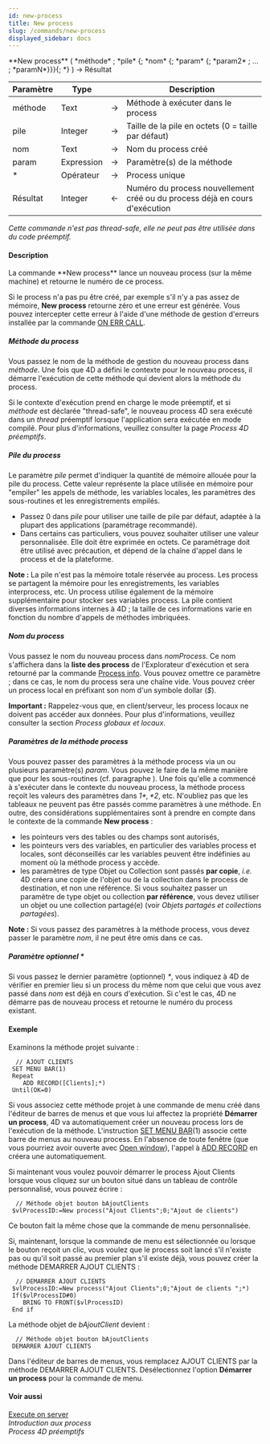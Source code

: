 ```yaml
---
id: new-process
title: New process
slug: /commands/new-process
displayed_sidebar: docs
---
```


<!--REF #_command_.New process.Syntax-->**New process** ( *méthode* ; *pile* {; *nom* {; *param* {; *param2* ; ... ; *paramN*}}}{; *} ) -> Résultat<!-- END REF-->
<!--REF #_command_.New process.Params-->
| Paramètre | Type |  | Description |
| --- | --- | --- | --- |
| méthode | Text | &#8594;  | Méthode à exécuter dans le process |
| pile | Integer | &#8594;  | Taille de la pile en octets (0 = taille par défaut) |
| nom | Text | &#8594;  | Nom du process créé |
| param | Expression | &#8594;  | Paramètre(s) de la méthode |
| * | Opérateur | &#8594;  | Process unique |
| Résultat | Integer | &#8592; | Numéro du process nouvellement créé ou du process déjà en cours d'exécution |

<!-- END REF-->

*Cette commande n'est pas thread-safe, elle ne peut pas être utilisée dans du code préemptif.*


#### Description 

<!--REF #_command_.New process.Summary-->La commande **New process** lance un nouveau process (sur la même machine) et retourne le numéro de ce process.<!-- END REF-->

Si le process n'a pas pu être créé, par exemple s'il n'y a pas assez de mémoire, **New process** retourne zéro et une erreur est générée. Vous pouvez intercepter cette erreur à l'aide d'une méthode de gestion d'erreurs installée par la commande [ON ERR CALL](on-err-call.md).

##### Méthode du process 

Vous passez le nom de la méthode de gestion du nouveau process dans *méthode*. Une fois que 4D a défini le contexte pour le nouveau process, il démarre l'exécution de cette méthode qui devient alors la méthode du process.

Si le contexte d'exécution prend en charge le mode préemptif, et si *méthode* est déclarée "thread-safe", le nouveau process 4D sera exécuté dans un *thread* préemptif lorsque l'application sera exécutée en mode compilé. Pour plus d'informations, veuillez consulter la page *Process 4D préemptifs*. 

##### Pile du process 

Le paramètre *pile* permet d'indiquer la quantité de mémoire allouée pour la pile du process. Cette valeur représente la place utilisée en mémoire pour "empiler" les appels de méthode, les variables locales, les paramètres des sous-routines et les enregistrements empilés.

* Passez 0 dans *pile* pour utiliser une taille de pile par défaut, adaptée à la plupart des applications (paramétrage recommandé).
* Dans certains cas particuliers, vous pouvez souhaiter utiliser une valeur personnalisée. Elle doit être exprimée en octets. Ce paramétrage doit être utilisé avec précaution, et dépend de la chaîne d'appel dans le process et de la plateforme.

**Note :** La pile n'est pas la mémoire totale réservée au process. Les process se partagent la mémoire pour les enregistrements, les variables interprocess, etc. Un process utilise également de la mémoire supplémentaire pour stocker ses variables process. La pile contient diverses informations internes à 4D ; la taille de ces informations varie en fonction du nombre d'appels de méthodes imbriquées.

##### Nom du process 

Vous passez le nom du nouveau process dans *nomProcess*. Ce nom s'affichera dans la **liste des process** de l'Explorateur d'exécution et sera retourné par la commande [Process info](../commands/process-info.md). Vous pouvez omettre ce paramètre ; dans ce cas, le nom du process sera une chaîne vide. Vous pouvez créer un process local en préfixant son nom d'un symbole dollar (*$*). 

**Important :** Rappelez-vous que, en client/serveur, les process locaux ne doivent pas accéder aux données. Pour plus d'informations, veuillez consulter la section *Process globaux et locaux*.

##### Paramètres de la méthode process 

Vous pouvez passer des paramètres à la méthode process via un ou plusieurs paramètre(s) *param*. Vous pouvez le faire de la même manière que pour les sous-routines (cf. paragraphe ). Une fois qu'elle a commencé à s'exécuter dans le contexte du nouveau process, la méthode process reçoit les valeurs des paramètres dans *$1*, *$2*, etc. N'oubliez pas que les tableaux ne peuvent pas être passés comme paramètres à une méthode. En outre, des considérations supplémentaires sont à prendre en compte dans le contexte de la commande **New process** :

* les pointeurs vers des tables ou des champs sont autorisés,
* les pointeurs vers des variables, en particulier des variables process et locales, sont déconseillés car les variables peuvent être indéfinies au moment où la méthode process y accède.
* les paramètres de type Objet ou Collection sont passés **par copie**, *i.e.* 4D créera une copie de l'objet ou de la collection dans le process de destination, et non une référence. Si vous souhaitez passer un paramètre de type objet ou collection **par référence**, vous devez utiliser un objet ou une collection partagé(e) (voir *Objets partagés et collections partagées*).

**Note :** Si vous passez des paramètres à la méthode process, vous devez passer le paramètre *nom*, il ne peut être omis dans ce cas. 

##### Paramètre optionnel \* 

Si vous passez le dernier paramètre (optionnel) *\**, vous indiquez à 4D de vérifier en premier lieu si un process du même nom que celui que vous avez passé dans *nom* est déjà en cours d'exécution. Si c'est le cas, 4D ne démarre pas de nouveau process et retourne le numéro du process existant.

#### Exemple 

Examinons la méthode projet suivante : 

```4d
  // AJOUT CLIENTS
 SET MENU BAR(1)
 Repeat
    ADD RECORD([Clients];*)
 Until(OK=0)
```

Si vous associez cette méthode projet à une commande de menu créé dans l'éditeur de barres de menus et que vous lui affectez la propriété **Démarrer un process**, 4D va automatiquement créer un nouveau process lors de l'exécution de la méthode. L'instruction [SET MENU BAR](set-menu-bar.md)(1) associe cette barre de menus au nouveau process. En l'absence de toute fenêtre (que vous pourriez avoir ouverte avec [Open window](open-window.md)), l'appel à [ADD RECORD](add-record.md) en créera une automatiquement.

Si maintenant vous voulez pouvoir démarrer le process Ajout Clients lorsque vous cliquez sur un bouton situé dans un tableau de contrôle personnalisé, vous pouvez écrire : 

```4d
  // Méthode objet bouton bAjoutClients
 $vlProcessID:=New process("Ajout Clients";0;"Ajout de clients")
```

Ce bouton fait la même chose que la commande de menu personnalisée.

Si, maintenant, lorsque la commande de menu est sélectionnée ou lorsque le bouton reçoit un clic, vous voulez que le process soit lancé s'il n'existe pas ou qu'il soit passé au premier plan s'il existe déjà, vous pouvez créer la méthode DEMARRER AJOUT CLIENTS :

```4d
  // DEMARRER AJOUT CLIENTS
 $vlProcessID:=New process("Ajout Clients";0;"Ajout de clients ";*)
 If($vlProcessID#0)
    BRING TO FRONT($vlProcessID)
 End if
```

La méthode objet de *bAjoutClient* devient :

```4d
  // Méthode objet bouton bAjoutClients
 DEMARRER AJOUT CLIENTS
```

Dans l'éditeur de barres de menus, vous remplacez AJOUT CLIENTS par la méthode DEMARRER AJOUT CLIENTS. Désélectionnez l'option **Démarrer un process** pour la commande de menu.

#### Voir aussi 

[Execute on server](execute-on-server.md)  
*Introduction aux process*  
*Process 4D préemptifs*  